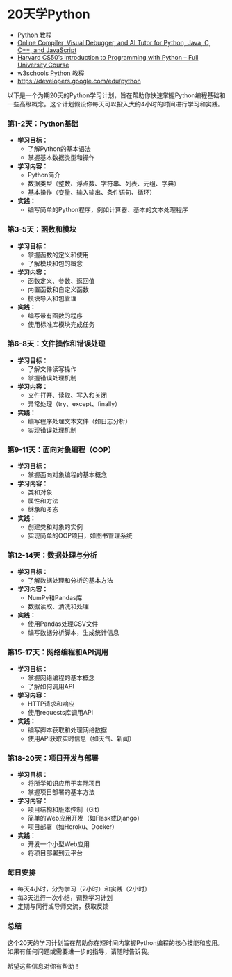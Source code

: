 # 20天学Python 
- [Python 教程](https://docs.python.org/zh-cn/3/tutorial/index.html)
- [Online Compiler, Visual Debugger, and AI Tutor for Python, Java, C, C++, and JavaScript](https://pythontutor.com/)
- [Harvard CS50’s Introduction to Programming with Python – Full University Course](https://www.youtube.com/watch?v=nLRL_NcnK-4)
- [w3schools Python 教程](https://www.w3schools.com/python/default.asp)
- https://developers.google.com/edu/python

以下是一个为期20天的Python学习计划，旨在帮助你快速掌握Python编程基础和一些高级概念。这个计划假设你每天可以投入大约4小时的时间进行学习和实践。

### 第1-2天：Python基础
- **学习目标：**
  - 了解Python的基本语法
  - 掌握基本数据类型和操作
- **学习内容：**
  - Python简介
  - 数据类型（整数、浮点数、字符串、列表、元组、字典）
  - 基本操作（变量、输入输出、条件语句、循环）
- **实践：**
  - 编写简单的Python程序，例如计算器、基本的文本处理程序

### 第3-5天：函数和模块
- **学习目标：**
  - 掌握函数的定义和使用
  - 了解模块和包的概念
- **学习内容：**
  - 函数定义、参数、返回值
  - 内置函数和自定义函数
  - 模块导入和包管理
- **实践：**
  - 编写带有函数的程序
  - 使用标准库模块完成任务

### 第6-8天：文件操作和错误处理
- **学习目标：**
  - 了解文件读写操作
  - 掌握错误处理机制
- **学习内容：**
  - 文件打开、读取、写入和关闭
  - 异常处理（try、except、finally）
- **实践：**
  - 编写程序处理文本文件（如日志分析）
  - 实现错误处理机制

### 第9-11天：面向对象编程（OOP）
- **学习目标：**
  - 掌握面向对象编程的基本概念
- **学习内容：**
  - 类和对象
  - 属性和方法
  - 继承和多态
- **实践：**
  - 创建类和对象的实例
  - 实现简单的OOP项目，如图书管理系统

### 第12-14天：数据处理与分析
- **学习目标：**
  - 了解数据处理和分析的基本方法
- **学习内容：**
  - NumPy和Pandas库
  - 数据读取、清洗和处理
- **实践：**
  - 使用Pandas处理CSV文件
  - 编写数据分析脚本，生成统计信息

### 第15-17天：网络编程和API调用
- **学习目标：**
  - 掌握网络编程的基本概念
  - 了解如何调用API
- **学习内容：**
  - HTTP请求和响应
  - 使用requests库调用API
- **实践：**
  - 编写脚本获取和处理网络数据
  - 使用API获取实时信息（如天气、新闻）

### 第18-20天：项目开发与部署
- **学习目标：**
  - 将所学知识应用于实际项目
  - 掌握项目部署的基本方法
- **学习内容：**
  - 项目结构和版本控制（Git）
  - 简单的Web应用开发（如Flask或Django）
  - 项目部署（如Heroku、Docker）
- **实践：**
  - 开发一个小型Web应用
  - 将项目部署到云平台

### 每日安排
- 每天4小时，分为学习（2小时）和实践（2小时）
- 每3天进行一次小结，调整学习计划
- 定期与同行或导师交流，获取反馈

### 总结
这个20天的学习计划旨在帮助你在短时间内掌握Python编程的核心技能和应用。如果有任何问题或需要进一步的指导，请随时告诉我。

希望这些信息对你有帮助！
